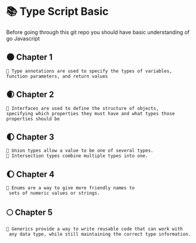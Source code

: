 # 📚 Type Script Basic 

Before going through this git repo you should have basic understanding of go Javascript


## 🌑 Chapter 1

```
🎯 Type annotations are used to specify the types of variables, function parameters, and return values
```

## 🌒 Chapter 2
```
🎯 Interfaces are used to define the structure of objects,
specifying which properties they must have and what types those properties should be
```

## 🌓 Chapter 3
```
🎯 Union types allow a value to be one of several types.
🎯 Intersection types combine multiple types into one.
```

## 🌔 Chapter 4
```
🎯 Enums are a way to give more friendly names to
 sets of numeric values or strings.
```

## 🌕 Chapter 5

```
🎯 Generics provide a way to write reusable code that can work with
 any data type, while still maintaining the correct type information.
```
